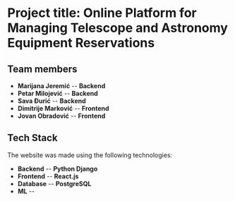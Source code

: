 # Project title: Online Platform for Managing Telescope and Astronomy Equipment Reservations

## Team members

-  __Marijana Jeremić__  -- __Backend__
-  __Petar Milojević__   -- __Backend__
-  __Sava Đurić__  -- __Backend__
-  __Dimitrije Marković__  -- __Frontend__
-  __Jovan Obradović__  -- __Frontend__

## Tech Stack
  The website was made using the following technologies:

-  __Backend__     -- __Python Django__
-  __Frontend__    -- __React.js__
-  __Database__    -- __PostgreSQL__
-  __ML__  --
